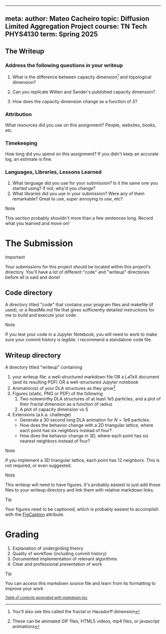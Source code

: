 
---
meta:
    author: Mateo Cacheiro
    topic: Diffusion Limited Aggregation Project
    course: TN Tech PHYS4130
    term: Spring 2025
---


## The Writeup

### Address the following questions in your writeup
 1. What is the difference between capacity dimension[^1] and topological dimension?
    
    
 3. Can you replicate Witten and Sander's published capacity dimension?
 4. How does the capacity dimension change as a function of *S*?

### Attribution
What resources did you use on this assignment? People, websites, books, etc.

### Timekeeping
How long did you spend on this assignment? If you didn't keep an accurate log, an estimate is fine.

### Languages, Libraries, Lessons Learned
 1. What language did you use for your submission? Is it the same one you started using? If not, why'd you change?
 2. What libraries did you use in your submission? Were any of them remarkable? Great to use, super annoying to use, etc?

> [!NOTE]
> This section probably shouldn't more than a few sentences long. Record what you learned and move on!

# The Submission
> [!IMPORTANT]
> Your submissions for this project should be located within this project's directory. You'll have a lot of different "code" and "writeup" directories before all is said and done!

## Code directory
A directory titled "code" that contains your program files and makefile (if used), or a ReadMe.md file that gives sufficiently detailed instructions for me to build and execute your code.

> [!NOTE]
> If you test your code in a Jupyter Notebook, you will need to work to make sure your commit history is legible. I recommend a standalone code file.


## Writeup directory
A directory titled "writeup" containing 
 1. your writeup file: a well-structured markdown file OR a LaTeX document (and its resulting PDF) OR a well-structured Jupyter notebook
 2. Animation(s) of your DLA structures as they grow[^2]
 3. Figures (static, PNG or PDF) of the following
    1. Two noteworthy DLA structures of at least  1e5 particles, and a plot of their fractal dimension as a function of radius
    2. A plot of capacity dimension vs S
 4. Extensions (a.k.a. challenge)
    - Generate a 30 second long DLA animation for $N=1e6$ particles.
    - How does the behavior change with a 2D triangular lattice, where each point has six neighbors instead of four?
    - How does the behavior change in 3D, where each point has six nearest neighbors instead of four?

> [!NOTE]
> If you implement a 3D triangular lattice, each point has 12 neighbors.
> This is not required, or even suggested.

> [!NOTE]  
> This writeup will need to have figures. It's probably easiest to just add those files to your writeup directory and link them with relative markdown links.

> [!TIP]
> Your figures need to be captioned, which is probably easiest to accomplish with the [FigCaption](https://www.w3schools.com/tags/tag_figcaption.asp) attribute.

# Grading
 1. Explanation of undergirding theory
 2. Quality of workflow (including commit history)
 3. Documented implementation of relevant algorithms
 4. Clear and professional presentation of work

> [!TIP]
> You can access this markdown source file and learn from its formatting to improve your work



<small><i><a href='http://ecotrust-canada.github.io/markdown-toc/'>Table of contents generated with markdown-toc</a></i></small>

[^1]: You'll also see this called the fractal or Hausdorff dimension
[^2]: These can be animated GIF files, HTML5 videos, mp4 files, or javascript animations
[^3]: This assignment draws heavily on [Daniel V. Schroeder's DLA module](https://physics.weber.edu/schroeder/javacourse/DLA.pdf)

